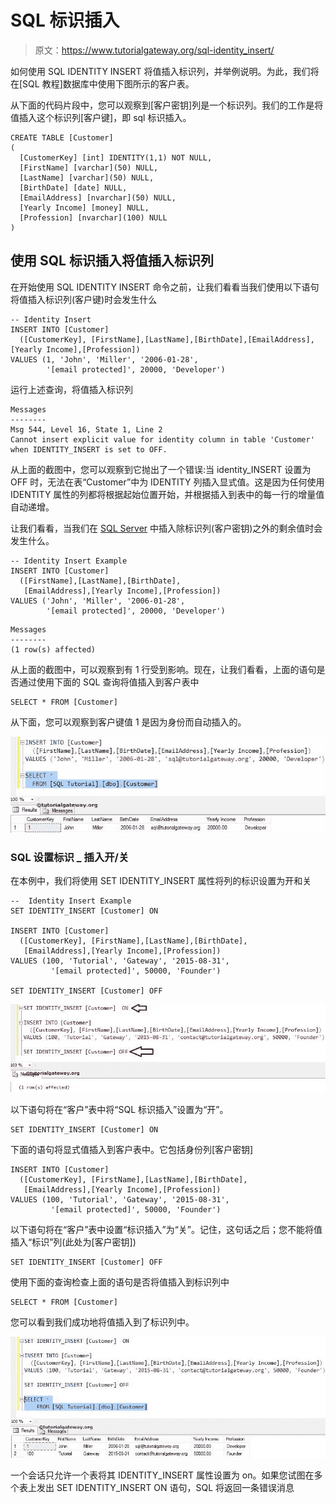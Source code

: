 # SQL 标识插入

> 原文：<https://www.tutorialgateway.org/sql-identity_insert/>

如何使用 SQL IDENTITY INSERT 将值插入标识列，并举例说明。为此，我们将在[SQL 教程]数据库中使用下图所示的客户表。

从下面的代码片段中，您可以观察到[客户密钥]列是一个标识列。我们的工作是将值插入这个标识列[客户键]，即 sql 标识插入。

```
CREATE TABLE [Customer]
(
  [CustomerKey] [int] IDENTITY(1,1) NOT NULL,
  [FirstName] [varchar](50) NULL,
  [LastName] [varchar](50) NULL,
  [BirthDate] [date] NULL,
  [EmailAddress] [nvarchar](50) NULL,
  [Yearly Income] [money] NULL,
  [Profession] [nvarchar](100) NULL
)
```

## 使用 SQL 标识插入将值插入标识列

在开始使用 SQL IDENTITY INSERT 命令之前，让我们看看当我们使用以下语句将值插入标识列(客户键)时会发生什么

```
-- Identity Insert
INSERT INTO [Customer] 
  ([CustomerKey], [FirstName],[LastName],[BirthDate],[EmailAddress],[Yearly Income],[Profession])
VALUES (1, 'John', 'Miller', '2006-01-28', 
        '[email protected]', 20000, 'Developer')
```

运行上述查询，将值插入标识列

```
Messages
--------
Msg 544, Level 16, State 1, Line 2
Cannot insert explicit value for identity column in table 'Customer' when IDENTITY_INSERT is set to OFF.
```

从上面的截图中，您可以观察到它抛出了一个错误:当 identity_INSERT 设置为 OFF 时，无法在表“Customer”中为 IDENTITY 列插入显式值。这是因为任何使用 IDENTITY 属性的列都将根据起始位置开始，并根据插入到表中的每一行的增量值自动递增。

让我们看看，当我们在 [SQL Server](https://www.tutorialgateway.org/sql/) 中插入除标识列(客户密钥)之外的剩余值时会发生什么。

```
-- Identity Insert Example
INSERT INTO [Customer] 
  ([FirstName],[LastName],[BirthDate],
   [EmailAddress],[Yearly Income],[Profession])
VALUES ('John', 'Miller', '2006-01-28', 
        '[email protected]', 20000, 'Developer')
```

```
Messages
--------
(1 row(s) affected)
```

从上面的截图中，可以观察到有 1 行受到影响。现在，让我们看看，上面的语句是否通过使用下面的 SQL 查询将值插入到客户表中

```
SELECT * FROM [Customer]
```

从下面，您可以观察到客户键值 1 是因为身份而自动插入的。

![SQL IDENTITY INSERT 3](img/b64679961eabe2b8e42eb46dd9a7f638.png)

### SQL 设置标识 _ 插入开/关

在本例中，我们将使用 SET IDENTITY_INSERT 属性将列的标识设置为开和关

```
--  Identity Insert Example
SET IDENTITY_INSERT [Customer] ON  

INSERT INTO [Customer] 
  ([CustomerKey], [FirstName],[LastName],[BirthDate],
   [EmailAddress],[Yearly Income],[Profession])
VALUES (100, 'Tutorial', 'Gateway', '2015-08-31', 
         '[email protected]', 50000, 'Founder')

SET IDENTITY_INSERT [Customer] OFF
```

![SQL IDENTITY INSERT 4](img/600fc2cd90ea8a7f3a46af315ef600c8.png)

以下语句将在“客户”表中将“SQL 标识插入”设置为“开”。

```
SET IDENTITY_INSERT [Customer] ON
```

下面的语句将显式值插入到客户表中。它包括身份列[客户密钥]

```
INSERT INTO [Customer] 
  ([CustomerKey], [FirstName],[LastName],[BirthDate],
   [EmailAddress],[Yearly Income],[Profession])
VALUES (100, 'Tutorial', 'Gateway', '2015-08-31', 
         '[email protected]', 50000, 'Founder')
```

以下语句将在“客户”表中设置“标识插入”为“关”。记住，这句话之后；您不能将值插入“标识”列(此处为[客户密钥])

```
SET IDENTITY_INSERT [Customer] OFF
```

使用下面的查询检查上面的语句是否将值插入到标识列中

```
SELECT * FROM [Customer]
```

您可以看到我们成功地将值插入到了标识列中。

![SQL IDENTITY INSERT 5](img/2eb7ddfd44ba97fe97f4d8846d7df781.png)

一个会话只允许一个表将其 IDENTITY_INSERT 属性设置为 on。如果您试图在多个表上发出 SET IDENTITY_INSERT ON 语句，SQL 将返回一条错误消息